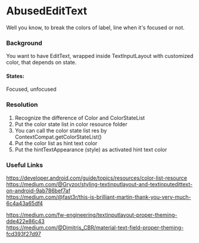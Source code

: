 # AbusedEditText
Well you know, to break the colors of label, line when it's focused or not.

### Background  
You want to have EditText, wrapped inside TextInputLayout with customized color, that depends on state.  
#### States:  
Focused, unfocused  

  
  
### Resolution
1. Recognize the difference of Color and ColorStateList
2. Put the color state list in color resource folder
3. You can call the color state list res by ContextCompat.getColorStateList()
4. Put the color list as hint text color
5. Put the hintTextAppearance (style) as activated hint text color

### Useful Links
https://developer.android.com/guide/topics/resources/color-list-resource  
https://medium.com/@Gryzor/styling-textinputlayout-and-textinputedittext-on-android-9ab786bef7af  
https://medium.com/@fast3r/this-is-brilliant-martin-thank-you-very-much-6c4a43a65df4  

https://medium.com/fw-engineering/textinputlayout-proper-theming-dde422e86c43  
https://medium.com/@Dimitris_CBR/material-text-field-proper-theming-fcd393f27d97  
